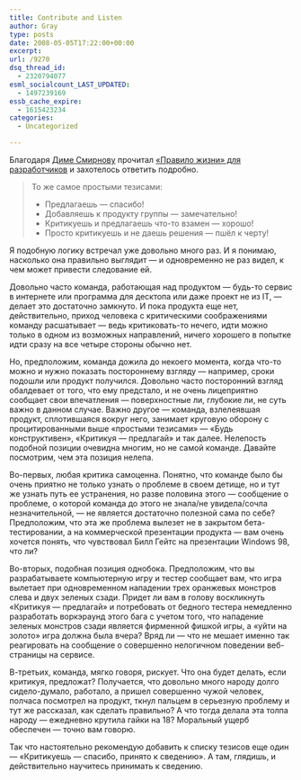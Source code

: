 ```yaml
---
title: Contribute and Listen
author: Gray
type: posts
date: 2008-05-05T17:22:00+00:00
excerpt:
url: /9270
dsq_thread_id:
  - 2320794077
esml_socialcount_LAST_UPDATED:
  - 1497239169
essb_cache_expire:
  - 1615423234
categories:
  - Uncategorized

---
```








Благодаря <a href="http://spectator.ru/technology/web-building/tags2null" target="_blank">Диме Смирнову</a> прочитал <a href="http://kolomeetz.ru/blog/deepforest/contribute-or-gtfo" target="_blank">&#171;Правило жизни&#187; для разработчиков</a> и захотелось ответить подробно.

> То же самое простыми тезисами:
> 
> * Предлагаешь &#8212; спасибо!  
> * Добавляешь к продукту группы &#8212; замечательно!  
> * Критикуешь и предлагаешь что-то взамен &#8212; хорошо!  
> * Просто критикуешь и не даешь решения &#8212; пшёл к черту! 

Я подобную логику встречал уже довольно много раз. И я понимаю, насколько она правильно выглядит &#8212; и одновременно не раз видел, к чем может привести следование ей.

Довольно часто команда, работающая над продуктом &#8212; будь-то сервис в интернете или программа для десктопа или даже проект не из IT, &#8212; делает это достаточно замкнуто. И пока продукта еще нет, действительно, приход человека с критическими соображениями команду расшатывает &#8212; ведь критиковать-то нечего, идти можно только в одном из возможных направлений, ничего хорошего в попытке идти сразу на все четыре стороны обычно нет.

Но, предположим, команда дожила до некоего момента, когда что-то можно и нужно показать постороннему взгляду &#8212; например, сроки подошли или продукт получился. Довольно часто посторонний взгляд обалдевает от того, что ему предстало, и не очень лицеприятно сообщает свои впечатления &#8212; поверхностные ли, глубокие ли, не суть важно в данном случае. Важно другое &#8212; команда, взлелеявшая продукт, сплотившаяся вокруг него, занимает круговую оборону с процитированными выше &#171;простыми тезисами&#187; &#8212; &#171;Будь конструктивен&#187;, &#171;Критикуя &#8212; предлагай&#187; и так далее. Нелепость подобной позиции очевидна многим, но не самой команде. Давайте посмотрим, чем эта позиция нелепа.

Во-первых, любая критика самоценна. Понятно, что команде было бы очень приятно не только узнать о проблеме в своем детище, но и тут же узнать путь ее устранения, но разве половина этого &#8212; сообщение о проблеме, о которой команда до этого не знала/не увидела/сочла незначительной, &#8212; не является достаточно полезной сама по себе? Предположим, что эта же проблема вылезет не в закрытом бета-тестировании, а на коммерческой презентации продукта &#8212; вам очень хочется понять, что чувствовал Билл Гейтс на презентации Windows 98, что ли?

Во-вторых, подобная позиция однобока. Предположим, что вы разрабатываете компьютерную игру и тестер сообщает вам, что игра вылетает при одновременном нападении трех оранжевых монстров слева и двух зеленых сзади. Придет ли вам в голову воскликнуть &#171;Критикуя &#8212; предлагай&#187; и потребовать от бедного тестера немедленно разработать воркэраунд этого бага с учетом того, что нападение зеленых монстров сзади является фирменной фишкой игры, а &#171;уйти на золото&#187; игра должна была вчера? Вряд ли &#8212; что не мешает именно так реагировать на сообщение о совершенно нелогичном поведении веб-страницы на сервисе.

В-третьих, команда, мягко говоря, рискует. Что она будет делать, если критикуя, предложат? Получается, что довольно много народу долго сидело-думало, работало, а пришел совершенно чужой человек, полчаса посмотрел на продукт, ткнул пальцем в серьезную проблему и тут же рассказал, как сделать правильно? А что тогда делала эта толпа народу &#8212; ежедневно крутила гайки на 18? Моральный ущерб обеспечен &#8212; точно вам говорю. 

Так что настоятельно рекомендую добавить к списку тезисов еще один &#8212; &#171;Критикуешь &#8212; спасибо, принято к сведению&#187;. А там, глядишь, и действительно научитесь принимать к сведению.